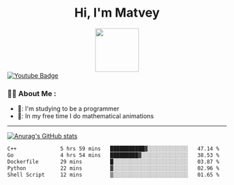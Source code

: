 <h1 align="center">Hi, I'm Matvey</h1>

<div id="header" align="center">
  <img src="https://media.giphy.com/media/M9gbBd9nbDrOTu1Mqx/giphy.gif" width="100"/>
</div>
<div id="badges">
  <a href="https://www.youtube.com/channel/UCMXeKJu_RDw9J2-RPKrJL3A">
    <img src="https://img.shields.io/badge/YouTube-red?style=for-the-badge&logo=youtube&logoColor=white" alt="Youtube Badge"/>
  </a>
</div>

### :man_technologist: About Me :

- 📘: I'm studying to be a programmer
- 🌳: In my free time I do mathematical animations
---


[![Anurag's GitHub stats](https://github-readme-stats.vercel.app/api?username=Merzlikin-Matvey&theme=vision-friendly-dark)](https://github.com/anuraghazra/github-readme-stats)

<!--START_SECTION:waka-->

```txt
C++              5 hrs 59 mins   ███████████▓░░░░░░░░░░░░░   47.14 %
Go               4 hrs 54 mins   █████████▓░░░░░░░░░░░░░░░   38.53 %
Dockerfile       29 mins         █░░░░░░░░░░░░░░░░░░░░░░░░   03.87 %
Python           22 mins         ▓░░░░░░░░░░░░░░░░░░░░░░░░   02.96 %
Shell Script     12 mins         ▒░░░░░░░░░░░░░░░░░░░░░░░░   01.65 %
```

<!--END_SECTION:waka-->
